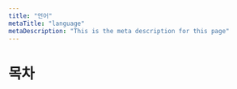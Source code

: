```yaml
---
title: "언어"
metaTitle: "language"
metaDescription: "This is the meta description for this page"
---
```


# 목차

